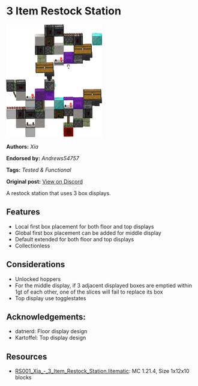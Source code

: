 # 3 Item Restock Station
<img alt="Xia_-_3_item_Restock_Station.png" src="images/Xia_-_3_item_Restock_Station.png?raw=1" height="300px">

**Authors:** *Xia*

**Endorsed by:** *Andrews54757*

**Tags:** *Tested & Functional*

**Original post:** [View on Discord](https://discord.com/channels/1375556143186837695/1393003004998848643)

A restock station that uses 3 box displays.
## Features
- Local first box placement for both floor and top displays
- Global first box placement can be added for middle display
- Default extended for both floor and top displays
- Collectionless
## Considerations
- Unlocked hoppers
- For the middle display, if 3 adjacent displayed boxes are emptied within 1gt of each other, one of the slices will fail to replace its box
- Top display use togglestates

## Acknowledgements:
- datnerd: Floor display design
- Kartoffel: Top display design

## Resources
- [RS001_Xia_-_3_Item_Restock_Station.litematic](attachments/RS001_Xia_-_3_Item_Restock_Station.litematic): MC 1.21.4, Size 1x12x10 blocks
